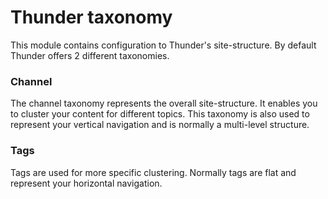 # Thunder taxonomy

This module contains configuration to Thunder's site-structure. By default Thunder offers 2 different taxonomies.

### Channel
The channel taxonomy represents the overall site-structure. It enables you to cluster your content for different topics.
This taxonomy is also used to represent your vertical navigation and is normally a multi-level structure.

### Tags
Tags are used for more specific clustering. Normally tags are flat and represent your horizontal navigation.
